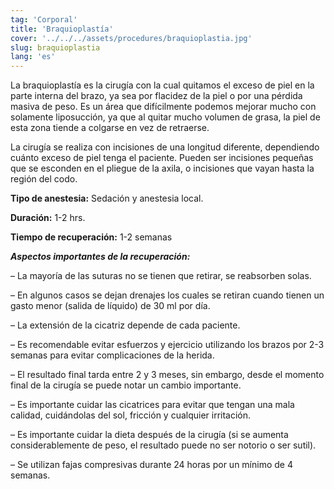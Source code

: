 ```yaml
---
tag: 'Corporal'
title: 'Braquioplastía'
cover: '../../../assets/procedures/braquioplastia.jpg'
slug: braquioplastia
lang: 'es'
---
```


La braquioplastía es la cirugía con la cual quitamos el exceso de piel en la parte interna del brazo, ya sea por flacidez de la piel o por una pérdida masiva de peso. Es un área que difícilmente podemos mejorar mucho con solamente liposucción, ya que al quitar mucho volumen de grasa, la piel de esta zona tiende a colgarse en vez de retraerse.

La cirugía se realiza con incisiones de una longitud diferente, dependiendo cuánto exceso de piel tenga el paciente. Pueden ser incisiones pequeñas que se esconden en el pliegue de la axila, o incisiones que vayan hasta la región del codo.

**Tipo de anestesia:** Sedación y anestesia local.

**Duración:** 1-2 hrs.

**Tiempo de recuperación:** 1-2 semanas

**_Aspectos importantes de la recuperación:_**

– La mayoría de las suturas no se tienen que retirar, se reabsorben solas.

– En algunos casos se dejan drenajes los cuales se retiran cuando tienen un gasto menor (salida de líquido) de 30 ml por día.

– La extensión de la cicatriz depende de cada paciente.

– Es recomendable evitar esfuerzos y ejercicio utilizando los brazos por 2-3 semanas para evitar complicaciones de la herida.

– El resultado final tarda entre 2 y 3 meses, sin embargo, desde el momento final de la cirugía se puede notar un cambio importante.

– Es importante cuidar las cicatrices para evitar que tengan una mala calidad, cuidándolas del sol, fricción y cualquier irritación.

– Es importante cuidar la dieta después de la cirugía (si se aumenta considerablemente de peso, el resultado puede no ser notorio o ser sutil).

– Se utilizan fajas compresivas durante 24 horas por un mínimo de 4 semanas.

